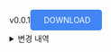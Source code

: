 v0.0.1<a href="https://drive.google.com/file/d/1VZNdCNHOtx-OIkrr6g3m89TfFNrgPzSz/view?usp=sharing" style="padding: 10px 20px; background-color: #4285F4; color: white; text-decoration: none; border-radius: 5px;">
DOWNLOAD
</a>
<br>
<details>
  <summary>변경 내역</summary>
  <ul>
    <li>카메라 기능</li> 
    <li>센서 데이터 조회 기능</li>
    <li>작물 정보 등록 기능</li>
    <li>작물 정보 조회 및 선택 기능</li> 
    <li>테이블 추가 (crop_info, photo, sensor_data, module_status)</li>
  </ul>
</details>





